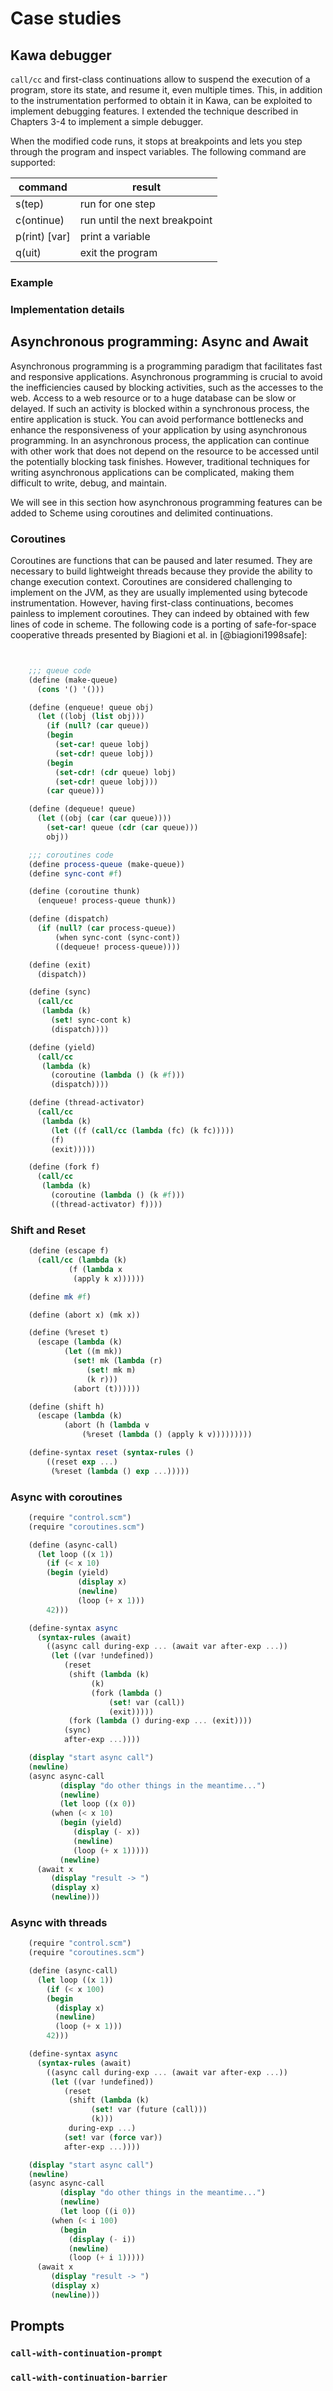 # Case studies

## Kawa debugger
`call/cc` and first-class continuations allow to suspend the execution of a program, store its state, and resume it, even multiple times. This, in addition to the instrumentation performed to obtain it in Kawa, can be exploited to implement debugging features. I extended the technique described in Chapters 3-4 to implement a simple debugger.

When the modified code runs, it stops at breakpoints and lets you step through the program and inspect variables. The following command are supported:

command       | result
--------------|------------------------
s(tep)        | run for one step
c(ontinue)    | run until the next breakpoint
p(rint) [var] | print a variable
q(uit)        | exit the program

### Example

### Implementation details

## Asynchronous programming: Async and Await

Asynchronous programming is a programming paradigm that facilitates fast and responsive applications. Asynchronous programming is crucial to avoid the inefficiencies caused by blocking activities, such as the accesses to the web. Access to a web resource or to a huge database can be slow or delayed. If such an activity is blocked within a synchronous process, the entire application is stuck. You can avoid performance bottlenecks and enhance the responsiveness of your application by using asynchronous programming. In an asynchronous process, the application can continue with other work that does not depend on the resource to be accessed until the potentially blocking task finishes. However, traditional techniques for writing asynchronous applications can be complicated, making them difficult to write, debug, and maintain.

We will see in this section how asynchronous programming features can be added to Scheme using coroutines and delimited continuations.

### Coroutines

Coroutines are functions that can be paused and later resumed. They are necessary to build lightweight threads because they provide the ability to change execution context. Coroutines are considered challenging to implement on the JVM, as they are usually implemented using bytecode instrumentation. However, having first-class continuations, becomes painless to implement coroutines. They can indeed by obtained with few lines of code in scheme. The following code is a porting of safe-for-space cooperative threads presented by Biagioni et al. in [@biagioni1998safe]:

```scheme


	;;; queue code
    (define (make-queue)
      (cons '() '()))

    (define (enqueue! queue obj)
      (let ((lobj (list obj)))
        (if (null? (car queue))
	    (begin
	      (set-car! queue lobj)
	      (set-cdr! queue lobj))
	    (begin
	      (set-cdr! (cdr queue) lobj)
	      (set-cdr! queue lobj)))
        (car queue)))

    (define (dequeue! queue)
      (let ((obj (car (car queue))))
        (set-car! queue (cdr (car queue)))
        obj))

    ;;; coroutines code
    (define process-queue (make-queue))
    (define sync-cont #f)

    (define (coroutine thunk)
      (enqueue! process-queue thunk))

    (define (dispatch)
      (if (null? (car process-queue))
          (when sync-cont (sync-cont))
          ((dequeue! process-queue))))

    (define (exit)
      (dispatch))

    (define (sync)
      (call/cc
       (lambda (k)
         (set! sync-cont k)
         (dispatch))))

    (define (yield)
      (call/cc
       (lambda (k)
         (coroutine (lambda () (k #f)))
         (dispatch))))

    (define (thread-activator)
      (call/cc
       (lambda (k)
         (let ((f (call/cc (lambda (fc) (k fc)))))
         (f)
         (exit)))))

    (define (fork f)
      (call/cc
       (lambda (k)
         (coroutine (lambda () (k #f)))
         ((thread-activator) f))))
```

### Shift and Reset

```scheme
	(define (escape f)
      (call/cc (lambda (k)
	         (f (lambda x
		      (apply k x))))))

    (define mk #f)

    (define (abort x) (mk x))

    (define (%reset t)
      (escape (lambda (k)
	        (let ((m mk))
	          (set! mk (lambda (r)
			     (set! mk m)
			     (k r)))
	          (abort (t))))))

    (define (shift h)
      (escape (lambda (k)
	        (abort (h (lambda v
			    (%reset (lambda () (apply k v)))))))))

    (define-syntax reset (syntax-rules ()
        ((reset exp ...)
         (%reset (lambda () exp ...)))))

```

### Async with coroutines

```scheme
	(require "control.scm")
    (require "coroutines.scm")

    (define (async-call)
      (let loop ((x 1))
        (if (< x 10)
	    (begin (yield)
	           (display x)
	           (newline)
	           (loop (+ x 1)))
	    42)))

    (define-syntax async
      (syntax-rules (await)
        ((async call during-exp ... (await var after-exp ...))
         (let ((var !undefined))
	        (reset
	         (shift (lambda (k)
		          (k)
		          (fork (lambda ()
			          (set! var (call))
			          (exit)))))
	         (fork (lambda () during-exp ... (exit))))
	        (sync)
	        after-exp ...))))

    (display "start async call")
    (newline)
    (async async-call
           (display "do other things in the meantime...")
           (newline)
           (let loop ((x 0))
	     (when (< x 10)
	       (begin (yield)
		      (display (- x))
		      (newline)
		      (loop (+ x 1)))))
           (newline)
      (await x
	     (display "result -> ")
	     (display x)
	     (newline)))
```

### Async with threads

```scheme
    (require "control.scm")
    (require "coroutines.scm")

    (define (async-call)
      (let loop ((x 1))
        (if (< x 100)
	    (begin
	      (display x)
	      (newline)
	      (loop (+ x 1)))
	    42)))

    (define-syntax async
      (syntax-rules (await)
        ((async call during-exp ... (await var after-exp ...))
         (let ((var !undefined))
	        (reset
	         (shift (lambda (k)
		          (set! var (future (call)))
		          (k)))
	         during-exp ...)
	        (set! var (force var))
	        after-exp ...))))

    (display "start async call")
    (newline)
    (async async-call
           (display "do other things in the meantime...")
           (newline)
           (let loop ((i 0))
	     (when (< i 100)
	       (begin
	         (display (- i))
	         (newline)
	         (loop (+ i 1)))))
      (await x
	     (display "result -> ")
	     (display x)
	     (newline)))
```

## Prompts

### `call-with-continuation-prompt`

### `call-with-continuation-barrier`
